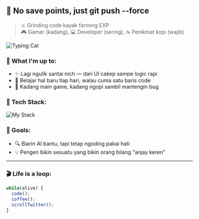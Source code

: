 ## 💾 No save points, just git push --force

> ⚔️ Grinding code kayak farming EXP  
> 🎮 Gamer (kadang), 💻 Developer (sering), ☕ Penikmat kopi (wajib)

![Typing Cat](https://media.giphy.com/media/JIX9t2j0ZTN9S/giphy.gif)

### 🧩 What I'm up to:
- ✨ Lagi ngulik santai nich — dari UI cakep sampe logic rapi
- 🌱 Belajar hal baru tiap hari, walau cuma satu baris code
- 🚪 Kadang main game, kadang ngopi sambil mantengin bug

### 🔧 Tech Stack:
![My Stack](https://skillicons.dev/icons?i=flutter,dart,nodejs,js)

### 🎯 Goals:
- 🔍 Biarin AI bantu, tapi tetap ngoding pakai hati
- 💡 Pengen bikin sesuatu yang bikin orang bilang "anjay keren"

---

### 🎬 Life is a loop:
```js
while(alive) {
  code();
  coffee();
  scrollTwitter();
}
